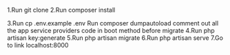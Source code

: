 1.Run git clone <my-cool-project>
2.Run composer install
   
3.Run cp .env.example .env
 Run composer dumpautoload
 comment out all the app service providers code in boot method before migrate 
4.Run php artisan key:generate
5.Run php artisan migrate
6.Run php artisan serve
7.Go to link localhost:8000
